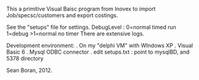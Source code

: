 
This a primitive Visual Baisc program from Inovex to import Job/specsc/customers and export costings.

See the "setups" file for settings.
   DebugLevel : 0=normal timed run 1=debug >1=normal no timer
There are extensive logs.

Development environment:
. On my "delphi VM" with WIndows XP
. Visual Basic 6
. Mysql ODBC connector
. edit setups.txt : point to mysqlBD, and 5378 directory

Sean Boran, 2012.
